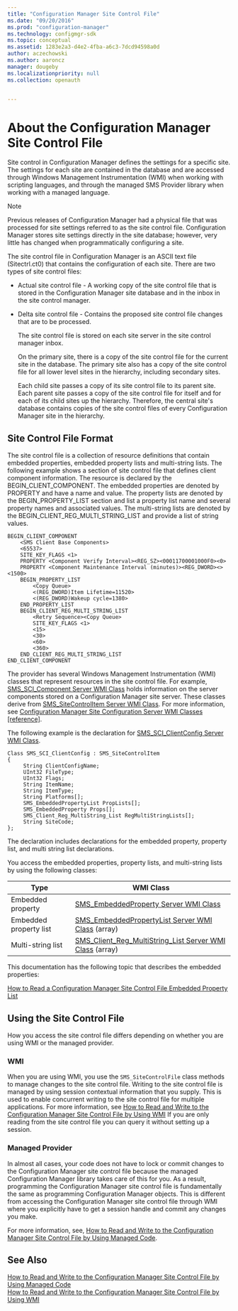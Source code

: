 ```yaml
---
title: "Configuration Manager Site Control File"
ms.date: "09/20/2016"
ms.prod: "configuration-manager"
ms.technology: configmgr-sdk
ms.topic: conceptual
ms.assetid: 1283e2a3-d4e2-4fba-a6c3-7dcd94598a0d
author: aczechowski
ms.author: aaroncz
manager: dougeby
ms.localizationpriority: null
ms.collection: openauth


---
```

# About the Configuration Manager Site Control File
Site control in Configuration Manager defines the settings for a specific site. The settings for each site are contained in the database and are accessed through Windows Management Instrumentation (WMI) when working with scripting languages, and through the managed SMS Provider library when working with a managed language.  

> [!NOTE]
>  Previous releases of Configuration Manager had a physical file that was processed for site settings referred to as the site control file. Configuration Manager stores site settings directly in the site database; however, very little has changed when programmatically configuring a site.  

The site control file in Configuration Manager is an ASCII text file (Sitectrl.ct0) that contains the configuration of each site. There are two types of site control files:  

- Actual site control file - A working copy of the site control file that is stored in the Configuration Manager site database and in the inbox in the site control manager.  

- Delta site control file - Contains the proposed site control file changes that are to be processed.  

  The site control file is stored on each site server in the site control manager inbox.  

  On the primary site, there is a copy of the site control file for the current site in the database. The primary site also has a copy of the site control file for all lower level sites in the hierarchy, including secondary sites.  

  Each child site passes a copy of its site control file to its parent site. Each parent site passes a copy of the site control file for itself and for each of its child sites up the hierarchy. Therefore, the central site's database contains copies of the site control files of every Configuration Manager site in the hierarchy.  

## Site Control File Format  
 The site control file is a collection of resource definitions that contain embedded properties, embedded property lists and multi-string lists. The following example shows a section of site control file that defines client component information. The resource is declared by the BEGIN_CLIENT_COMPONENT. The embedded properties are denoted by PROPERTY and have a name and value. The property lists are denoted by the BEGIN_PROPERTY_LIST section and list a property list name and several property names and associated values. The multi-string lists are denoted by the BEGIN_CLIENT_REG_MULTI_STRING_LIST and provide a list of string values.  

```  
BEGIN_CLIENT_COMPONENT  
    <SMS Client Base Components>  
    <65537>  
    SITE_KEY_FLAGS <1>  
    PROPERTY <Component Verify Interval><REG_SZ><00011700001000F0><0>  
    PROPERTY <Component Maintenance Interval (minutes)><REG_DWORD><><1500>  
    BEGIN_PROPERTY_LIST  
        <Copy Queue>  
        <(REG_DWORD)Item Lifetime=11520>  
        <(REG_DWORD)Wakeup cycle=1380>  
    END_PROPERTY_LIST  
    BEGIN_CLIENT_REG_MULTI_STRING_LIST  
        <Retry Sequence><Copy Queue>  
        SITE_KEY_FLAGS <1>  
        <15>  
        <30>  
        <60>  
        <360>  
    END_CLIENT_REG_MULTI_STRING_LIST  
END_CLIENT_COMPONENT  
```  

 The provider has several Windows Management Instrumentation (WMI) classes that represent resources in the site control file. For example, [SMS_SCI_Component Server WMI Class](../../../develop/reference/core/servers/configure/sms_sci_component-server-wmi-class.md) holds information on the server components stored on a Configuration Manager site server. These classes derive from [SMS_SiteControlItem Server WMI Class](../../../develop/reference/core/servers/configure/sms_sitecontrolitem-server-wmi-class.md). For more information, see [Configuration Manager Site Configuration Server WMI Classes &#91;reference&#93;](../../../develop/reference/core/servers/configure/site-configuration-server-wmi-classes.md).  

 The following example is the declaration for [SMS_SCI_ClientConfig Server WMI Class](../../../develop/reference/core/servers/configure/sms_sci_clientconfig-server-wmi-class.md).  

```  
Class SMS_SCI_ClientConfig : SMS_SiteControlItem   
{  
     String ClientConfigName;  
     UInt32 FileType;  
     UInt32 Flags;  
     String ItemName;  
     String ItemType;  
     String Platforms[];  
     SMS_EmbeddedPropertyList PropLists[];  
     SMS_EmbeddedProperty Props[];  
     SMS_Client_Reg_MultiString_List RegMultiStringLists[];  
     String SiteCode;  
};  
```  

 The declaration includes declarations for the embedded property, property list, and multi string list declarations.  

 You access the embedded properties, property lists, and multi-string lists by using the following classes:  

|Type|WMI Class|  
|----------|---------------|  
|Embedded property|[SMS_EmbeddedProperty Server WMI Class](../../../develop/reference/core/servers/configure/sms_embeddedproperty-server-wmi-class.md)|  
|Embedded property list|[SMS_EmbeddedPropertyList Server WMI Class](../../../develop/reference/core/servers/configure/sms_embeddedpropertylist-server-wmi-class.md) (array)|  
|Multi-string list|[SMS_Client_Reg_MultiString_List Server WMI Class](../../../develop/reference/core/servers/configure/sms_client_reg_multistring_list-server-wmi-class.md) (array)|  

 This documentation has the following topic that describes the embedded properties:  

 [How to Read a Configuration Manager Site Control File Embedded Property List](../../../develop/core/understand/how-to-read-a-configuration-manager-site-control-file-embedded-property-list.md)  

## Using the Site Control File  
 How you access the site control file differs depending on whether you are using WMI or the managed provider.  

### WMI  
 When you are using WMI, you use the `SMS_SiteControlFile` class methods to manage changes to the site control file. Writing to the site control file is managed by using session contextual information that you supply. This is used to enable concurrent writing to the site control file for multiple applications. For more information, see [How to Read and Write to the Configuration Manager Site Control File by Using WMI](../../../develop/core/understand/how-to-read-and-write-to-the-site-control-file-by-using-wmi.md) If you are only reading from the site control file you can query it without setting up a session.   

### Managed Provider  
 In almost all cases, your code does not have to lock or commit changes to the Configuration Manager site control file because the managed Configuration Manager library takes care of this for you. As a result, programming the Configuration Manager site control file is fundamentally the same as programming Configuration Manager objects. This is different from accessing the Configuration Manager site control file through WMI where you explicitly have to get a session handle and commit any changes you make.  

 For more information, see, [How to Read and Write to the Configuration Manager Site Control File by Using Managed Code](../../../develop/core/understand/how-to-read-and-write-to-the-site-control-file-by-using-managed-code.md).  

## See Also  
 [How to Read and Write to the Configuration Manager Site Control File by Using Managed Code](../../../develop/core/understand/how-to-read-and-write-to-the-site-control-file-by-using-managed-code.md)   
 [How to Read and Write to the Configuration Manager Site Control File by Using WMI](../../../develop/core/understand/how-to-read-and-write-to-the-site-control-file-by-using-wmi.md)
